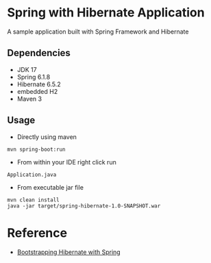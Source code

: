 # Spring with Hibernate Application

A sample application built with Spring Framework and Hibernate

## Dependencies
* JDK 17
* Spring 6.1.8
* Hibernate 6.5.2
* embedded H2
* Maven 3

## Usage

- Directly using maven
```
mvn spring-boot:run
```

- From within your IDE right click run 
```
Application.java
```

- From executable jar file
```
mvn clean install
java -jar target/spring-hibernate-1.0-SNAPSHOT.war
```

# Reference
 - [Bootstrapping Hibernate with Spring](https://www.baeldung.com/hibernate-spring)
